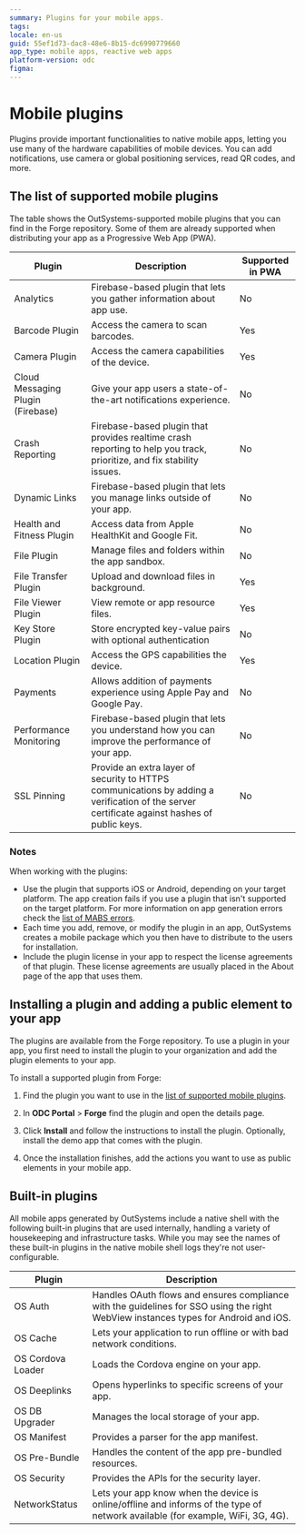 ```yaml
---
summary: Plugins for your mobile apps.
tags:
locale: en-us
guid: 55ef1d73-dac8-48e6-8b15-dc6990779660
app_type: mobile apps, reactive web apps
platform-version: odc
figma:
---
```


# Mobile plugins

Plugins provide important functionalities to native mobile apps, letting you use many of the hardware capabilities of mobile devices. You can add notifications, use camera or global positioning services, read QR codes, and more.

## The list of supported mobile plugins

The table shows the OutSystems-supported mobile plugins that you can find in the Forge repository. Some of them are already supported when distributing your app as a Progressive Web App (PWA).


| Plugin                    | Description                                                  | Supported in PWA |
| ------------------------- | ------------------------------------------------------------ | ---------------- |
| Analytics | Firebase-based plugin that lets you gather information about app use. | No |
| Barcode Plugin            | Access the camera to scan barcodes.                          | Yes              |
| Camera Plugin             | Access the camera capabilities of the device.                | Yes              |
| Cloud Messaging Plugin (Firebase) | Give your app users a state-of-the-art notifications experience. | No |
| Crash Reporting | Firebase-based plugin that provides realtime crash reporting to help you track, prioritize, and fix stability issues. | No |
| Dynamic Links | Firebase-based plugin that lets you manage links outside of your app. | No |
| Health and Fitness Plugin | Access data from Apple HealthKit and Google Fit.             | No               |
| File Plugin               | Manage files and folders within the app sandbox.             | No               |
| File Transfer Plugin      | Upload and download files in background.                     | Yes              |
| File Viewer Plugin        | View remote or app resource files.                           | Yes              |
| Key Store Plugin          | Store encrypted key-value pairs with optional authentication | No               |
| Location Plugin           | Access the GPS capabilities the device.                      | Yes              |
| Payments | Allows addition of payments experience using Apple Pay and Google Pay.	| No |
| Performance Monitoring | Firebase-based plugin that lets you understand how you can improve the performance of your app. | No |
| SSL Pinning | Provide an extra layer of security to HTTPS communications by adding a verification of the server certificate against hashes of public keys. | No |

### Notes

When working with the plugins:

* Use the plugin that supports iOS or Android, depending on your target platform. The app creation fails if you use a plugin that isn't supported on the target platform. For more information on app generation errors check the [list of MABS errors](https://success.outsystems.com/support/errors/mabs_errors/).
* Each time you add, remove, or modify the plugin in an app, OutSystems creates a mobile package which you then have to distribute to the users for installation.
* Include the plugin license in your app to respect the license agreements of that plugin. These license agreements are usually placed in the About page of the app that uses them.

## Installing a plugin and adding a public element to your app

The plugins are available from the Forge repository. To use a plugin in your app, you first need to install the plugin to your organization and add the plugin elements to your app.

To install a supported plugin from Forge:

1. Find the plugin you want to use in the [list of supported mobile plugins](#the-list-of-supported-mobile-plugins).

1. In **ODC Portal** > **Forge** find the plugin and open the details page.

1. Click **Install** and follow the instructions to install the plugin. Optionally, install the demo app that comes with the plugin.

1. Once the installation finishes, add the actions you want to use as public elements in your mobile app.

## Built-in plugins

All mobile apps generated by OutSystems include a native shell with the following built-in plugins that are used internally, handling a variety of housekeeping and infrastructure tasks. While you may see the names of these built-in plugins in the native mobile shell logs they're not user-configurable.


| Plugin            | Description                                                                                                                         |
| ----------------- | ----------------------------------------------------------------------------------------------------------------------------------- |
| OS Auth           | Handles OAuth flows and ensures compliance with the guidelines for SSO using the right WebView instances types for Android and iOS. |
| OS Cache          | Lets your application to run offline or with bad network conditions.                                                                |
| OS Cordova Loader | Loads the Cordova engine on your app.                                                                                               |
| OS Deeplinks      | Opens hyperlinks to specific screens of your app.                                                                                   |
| OS DB Upgrader    | Manages the local storage of your app.                                                                                              |
| OS Manifest       | Provides a parser for the app manifest.                                                                                             |
| OS Pre-Bundle     | Handles the content of the app pre-bundled resources.                                                                               |
| OS Security       | Provides the APIs for the security layer.                                                                                           |
| NetworkStatus     | Lets your app know when the device is online/offline and informs of the type of network available (for example, WiFi, 3G, 4G).      |


